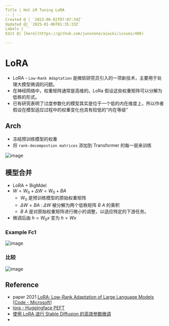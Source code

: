 ```yaml
---
Title | Hot LM Tuning LoRA
-- | --
Created @ | `2023-06-02T07:07:34Z`
Updated @| `2025-01-06T01:35:33Z`
Labels | ``
Edit @| [here](https://github.com/junxnone/aiwiki/issues/406)

---
```

# LoRA

- LoRA - `Low-Rank Adaptation` 是微软研究员引入的一项新技术，主要用于处理大模型微调的问题。
- 在神经网络中，权重矩阵通常是高维的。LoRa 假设这些权重矩阵可以分解为低秩的形式。
- 已有研究表明了过度参数化的模型其实是位于一个低的内在维度上，所以作者假设在模型适应过程中的权重变化也具有较低的“内在等级”


## Arch
- 冻结预训练模型的权重
- 将 `rank-decompostion matrices` 添加到 Transformer 的每一层来训练


![image](https://github.com/junxnone/aiwiki/assets/2216970/5aecb88f-b112-4026-abb0-45cdb1d001a2)

## 模型合并
- LoRA + BigMdel 
- $W = W_0+\Delta W = W_0 + BA$ 
  - $W_0$ 是预训练模型的原始权重矩阵
  - $\Delta W =BA$ : $\Delta W$ 被分解为两个低秩矩阵 $B$ $A$ 的乘积
  -  $B$ $A$ 是对原始权重矩阵进行微小的调整，以适应特定的下游任务。
- 微调后由 $h=W_0x$  变为 $h=Wx$

### Example Fc1

![image](https://github.com/user-attachments/assets/2215d72b-6717-4efd-b12f-d346ada4236e)



### 比较

![image](https://github.com/junxnone/aiwiki/assets/2216970/1e810c91-87c1-4b5e-86c3-de7a08b22405)


## Reference

- paper 2021 [LoRA: Low-Rank Adaptation of Large Language Models](https://arxiv.org/abs/2106.09685) [[Code - Microsoft](https://github.com/microsoft/LoRA)]
- [lora - Huggingface PEFT](https://github.com/huggingface/peft/blob/main/src/peft/tuners/lora.py)
- [使用 LoRA 进行 Stable Diffusion 的高效参数微调](https://huggingface.co/blog/zh/lora)
- 
